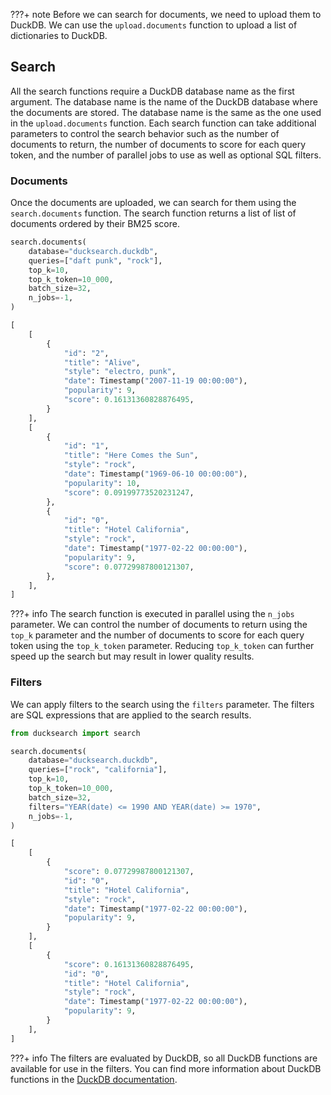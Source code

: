 ???+ note
    Before we can search for documents, we need to upload them to DuckDB. We can use the `upload.documents` function to upload a list of dictionaries to DuckDB.

## Search

All the search functions require a DuckDB database name as the first argument. The database name is the name of the DuckDB database where the documents are stored. The database name is the same as the one used in the `upload.documents` function. Each search function can take additional parameters to control the search behavior such as the number of documents to return, the number of documents to score for each query token, and the number of parallel jobs to use as well as optional SQL filters.

### Documents

Once the documents are uploaded, we can search for them using the `search.documents` function.
The search function returns a list of list of documents ordered by their BM25 score.

```python
search.documents(
    database="ducksearch.duckdb",
    queries=["daft punk", "rock"],
    top_k=10,
    top_k_token=10_000,
    batch_size=32,
    n_jobs=-1,
)
```

```python
[
    [
        {
            "id": "2",
            "title": "Alive",
            "style": "electro, punk",
            "date": Timestamp("2007-11-19 00:00:00"),
            "popularity": 9,
            "score": 0.16131360828876495,
        }
    ],
    [
        {
            "id": "1",
            "title": "Here Comes the Sun",
            "style": "rock",
            "date": Timestamp("1969-06-10 00:00:00"),
            "popularity": 10,
            "score": 0.09199773520231247,
        },
        {
            "id": "0",
            "title": "Hotel California",
            "style": "rock",
            "date": Timestamp("1977-02-22 00:00:00"),
            "popularity": 9,
            "score": 0.07729987800121307,
        },
    ],
]
```

???+ info
    The search function is executed in parallel using the `n_jobs` parameter. We can control the number of documents to return using the `top_k` parameter and the number of documents to score for each query token using the `top_k_token` parameter. Reducing `top_k_token` can further speed up the search but may result in lower quality results.

### Filters

We can apply filters to the search using the `filters` parameter. The filters are SQL expressions that are applied to the search results.

```python
from ducksearch import search

search.documents(
    database="ducksearch.duckdb",
    queries=["rock", "california"],
    top_k=10,
    top_k_token=10_000,
    batch_size=32,
    filters="YEAR(date) <= 1990 AND YEAR(date) >= 1970",
    n_jobs=-1,
)
```

```python
[
    [
        {
            "score": 0.07729987800121307,
            "id": "0",
            "title": "Hotel California",
            "style": "rock",
            "date": Timestamp("1977-02-22 00:00:00"),
            "popularity": 9,
        }
    ],
    [
        {
            "score": 0.16131360828876495,
            "id": "0",
            "title": "Hotel California",
            "style": "rock",
            "date": Timestamp("1977-02-22 00:00:00"),
            "popularity": 9,
        }
    ],
]
```

???+ info
    The filters are evaluated by DuckDB, so all DuckDB functions are available for use in the filters. You can find more information about DuckDB functions in the [DuckDB documentation](https://duckdb.org/docs/sql/functions/overview).


